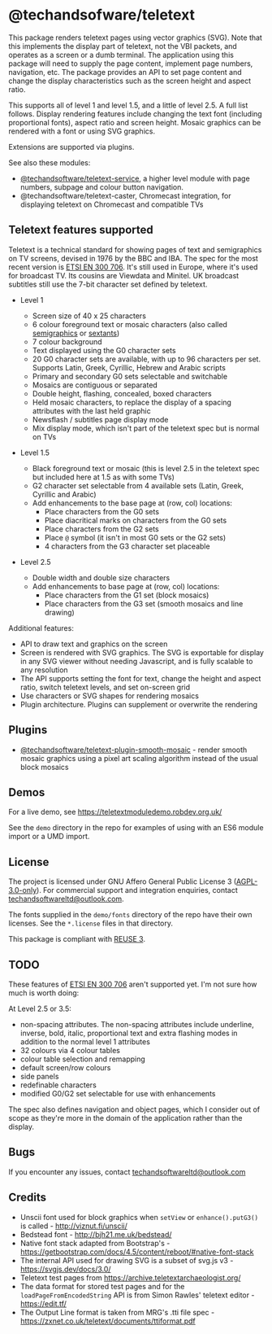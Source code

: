 # @techandsofware/teletext

This package renders teletext pages using vector graphics (SVG). Note that this implements the display part of teletext, not the VBI packets, and operates as a screen or a dumb terminal.  The application using this package will need to supply the page content, implement page numbers, navigation, etc.  The package provides an API to set page content and change the display characteristics such as the screen height and aspect ratio.

This supports all of level 1 and level 1.5, and a little of level 2.5.  A full list follows.  Display rendering features include changing the text font (including proportional fonts), aspect ratio and screen height. Mosaic graphics can be rendered with a font or using SVG graphics. 

Extensions are supported via plugins.

See also these modules:

* [@techandsoftware/teletext-service](https://www.npmjs.com/package/@techandsoftware/teletext-service), a higher level module with page numbers, subpage and colour button navigation.
* @techandsoftware/teletext-caster, Chromecast integration, for displaying teletext on Chromecast and compatible TVs

## Teletext features supported

Teletext is a technical standard for showing pages of text and semigraphics on TV screens, devised in 1976 by the BBC and IBA. The spec for the most recent version is [ETSI EN 300 706](https://www.etsi.org/deliver/etsi_en/300700_300799/300706/01.02.01_60/en_300706v010201p.pdf). It's still used in Europe, where it's used for broadcast TV. Its cousins are Viewdata and Minitel. UK broadcast subtitles still use the 7-bit character set defined by teletext.

* Level 1

    * Screen size of 40 x 25 characters
    * 6 colour foreground text or mosaic characters (also called [semigraphics](https://en.wikipedia.org/wiki/Semigraphics) or [sextants](https://en.wikipedia.org/wiki/Symbols_for_Legacy_Computing))
    * 7 colour background
    * Text displayed using the G0 character sets
    * 20 G0 character sets are available, with up to 96 characters per set. Supports Latin, Greek, Cyrillic, Hebrew and Arabic scripts
    * Primary and secondary G0 sets selectable and switchable
    * Mosaics are contiguous or separated
    * Double height, flashing, concealed, boxed characters
    * Held mosaic characters, to replace the display of a spacing attributes with the last held graphic
    * Newsflash / subtitles page display mode
    * Mix display mode, which isn't part of the teletext spec but is normal on TVs
* Level 1.5
    * Black foreground text or mosaic (this is level 2.5 in the teletext spec but included here at 1.5 as with some TVs)
    * G2 character set selectable from 4 available sets (Latin, Greek, Cyrillic and Arabic)
    * Add enhancements to the base page at (row, col) locations:
       * Place characters from the G0 sets
       * Place diacritical marks on characters from the G0 sets
       * Place characters from the G2 sets
       * Place `@` symbol (it isn't in most G0 sets or the G2 sets)
       * 4 characters from the G3 character set placeable
* Level 2.5
    * Double width and double size characters
    * Add enhancements to base page at (row, col) locations:
      * Place characters from the G1 set (block mosaics)
      * Place characters from the G3 set (smooth mosaics and line drawing)

Additional features:

* API to draw text and graphics on the screen
* Screen is rendered with SVG graphics. The SVG is exportable for display in any SVG viewer without needing Javascript, and is fully scalable to any resolution
* The API supports setting the font for text, change the height and aspect ratio, switch teletext levels, and set on-screen grid
* Use characters or SVG shapes for rendering mosaics
* Plugin architecture. Plugins can supplement or overwrite the rendering

## Plugins

* [@techandsoftware/teletext-plugin-smooth-mosaic](https://www.npmjs.com/package/@techandsoftware/teletext-plugin-smooth-mosaic) - render smooth mosaic graphics using a pixel art scaling algorithm instead of the usual block mosaics

## Demos

For a live demo, see https://teletextmoduledemo.robdev.org.uk/

See the `demo` directory in the repo for examples of using with an ES6 module import or a UMD import.

## License

The project is licensed under GNU Affero General Public License 3 ([AGPL-3.0-only](https://www.gnu.org/licenses/agpl-3.0.en.html)). For commercial support and integration enquiries, contact <techandsoftwareltd@outlook.com>.

The fonts supplied in the `demo/fonts` directory of the repo have their own licenses. See the `*.license` files in that directory.

This package is compliant with [REUSE 3](https://reuse.software/).

## TODO

These features of [ETSI EN 300 706](https://www.etsi.org/deliver/etsi_en/300700_300799/300706/01.02.01_60/en_300706v010201p.pdf) aren't supported yet. I'm not sure how much is worth doing:

At Level 2.5 or 3.5:
* non-spacing attributes. The non-spacing attributes include underline, inverse, bold, italic, proportional text and extra flashing modes in addition to the normal level 1 attributes
* 32 colours via 4 colour tables
* colour table selection and remapping
* default screen/row colours
* side panels
* redefinable characters
* modified G0/G2 set selectable for use with enhancements

The spec also defines navigation and object pages, which I consider out of scope as they're more in the domain of the application rather than the display.

## Bugs

If you encounter any issues, contact techandsoftwareltd@outlook.com

## Credits

* Unscii font used for block graphics when `setView` or `enhance().putG3()` is called - http://viznut.fi/unscii/
* Bedstead font - http://bjh21.me.uk/bedstead/
* Native font stack adapted from Bootstrap's - https://getbootstrap.com/docs/4.5/content/reboot/#native-font-stack
* The internal API used for drawing SVG is a subset of svg.js v3 - https://svgjs.dev/docs/3.0/
* Teletext test pages from https://archive.teletextarchaeologist.org/
* The data format for stored test pages and for the `loadPageFromEncodedString` API is from Simon Rawles' teletext editor - https://edit.tf/
* The Output Line format is taken from MRG's .tti file spec - https://zxnet.co.uk/teletext/documents/ttiformat.pdf

